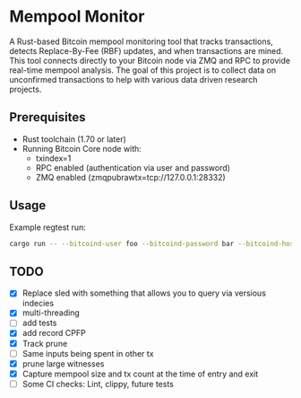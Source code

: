 # Mempool Monitor

A Rust-based Bitcoin mempool monitoring tool that tracks transactions, detects Replace-By-Fee (RBF) updates, and when transactions are mined. This tool connects directly to your Bitcoin node via ZMQ and RPC to provide real-time mempool analysis.
The goal of this project is to collect data on unconfirmed transactions to help with various data driven research projects.

## Prerequisites

- Rust toolchain (1.70 or later)
- Running Bitcoin Core node with:
  - txindex=1
  - RPC enabled (authentication via user and password)
  - ZMQ enabled (zmqpubrawtx=tcp://127.0.0.1:28332)

## Usage

Example regtest run:

```bash
cargo run -- --bitcoind-user foo --bitcoind-password bar --bitcoind-host "127.0.0.1" --bitcoind-rpc-port 18443 --bitcoind-zmq-port 28373
```

## TODO

- [X] Replace sled with something that allows you to query via versious indecies
- [X] multi-threading
- [ ] add tests
- [X] add record CPFP
- [X] Track prune
- [ ] Same inputs being spent in other tx
- [X] prune large witnesses
- [X] Capture mempool size and tx count at the time of entry and exit
- [ ] Some CI checks: Lint, clippy, future tests
